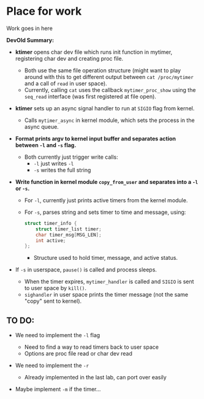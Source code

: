 # Place for work

Work goes in here

**DevOld Summary:**

- **ktimer** opens char dev file which runs init function in mytimer, registering char dev and creating proc file.  
  - Both use the same file operation structure (might want to play around with this to get different output between `cat /proc/mytimer` and a call of `read` in user space).  
  - Currently, calling `cat` uses the callback `mytimer_proc_show` using the `seq_read` interface (was first registered at file open).  

- **ktimer** sets up an async signal handler to run at `SIGIO` flag from kernel.  
  - Calls `mytimer_async` in kernel module, which sets the process in the async queue.  

- **Format prints argv to kernel input buffer and separates action between `-l` and `-s` flag.**  
  - Both currently just trigger write calls:  
    - `-l` just writes `-l`  
    - `-s` writes the full string  

- **Write function in kernel module `copy_from_user` and separates into a `-l` or `-s`.**  
  - For `-l`, currently just prints active timers from the kernel module.  
  - For `-s`, parses string and sets timer to time and message, using:  

    ```c
    struct timer_info {
        struct timer_list timer;
        char timer_msg[MSG_LEN];
        int active;
    };
    ```

    - Structure used to hold timer, message, and active status.  

- If `-s` in userspace, `pause()` is called and process sleeps.  
  - When the timer expires, `mytimer_handler` is called and `SIGIO` is sent to user space by `kill()`.  
  - `sighandler` in user space prints the timer message (not the same "copy" sent to kernel).  

## TO DO:
- We need to implement the `-l` flag  
  - Need to find a way to read timers back to user space  
  - Options are proc file read or char dev read  

- We need to implement the `-r`  
  - Already implemented in the last lab, can port over easily  

- Maybe implement `-m` if the timer...  

